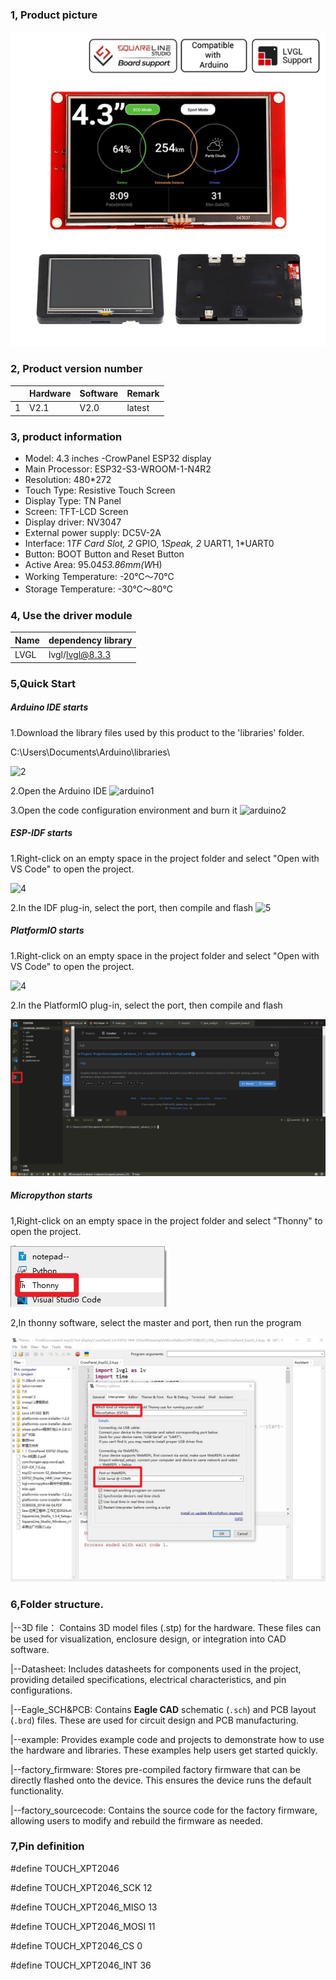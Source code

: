 ### 1, Product picture

![4.3_hmi_esp32_display](./4.3_hmi_esp32_display.jpg)

### 2, Product version number

|      | Hardware | Software | Remark |
| ---- | -------- | -------- | ------ |
| 1    | V2.1     | V2.0     | latest |

### 3, product information

- Model: 4.3 inches -CrowPanel ESP32 display
- Main Processor: ESP32-S3-WROOM-1-N4R2
- Resolution: 480*272
- Touch Type: Resistive Touch Screen
- Display Type: TN Panel
- Screen: TFT-LCD Screen
- Display driver: NV3047
- External power supply: DC5V-2A
- Interface: 1*TF Card Slot, 2* GPIO, 1*Speak, 2* UART1, 1*UART0
- Button: BOOT Button and Reset Button
- Active Area: 95.04*53.86mm(W*H)
- Working Temperature: -20℃～70℃
- Storage Temperature: -30℃～80℃

### 4, Use the driver module

| Name | dependency library |
| ---- | ------------------ |
| LVGL | lvgl/lvgl@8.3.3    |

### 5,Quick Start

##### Arduino IDE starts

1.Download the library files used by this product to the 'libraries' folder.

C:\Users\Documents\Arduino\libraries\

![2](https://github.com/user-attachments/assets/86c568bb-3921-4a07-ae91-62d7ce752e50)



2.Open the Arduino IDE
![arduino1](https://github.com/user-attachments/assets/53a44b6e-cf7e-4a7d-8f2d-00c37cb20729)



3.Open the code configuration environment and burn it
![arduino2](https://github.com/user-attachments/assets/e478382b-985e-492d-ab27-11ebc96a9724)



##### ESP-IDF starts

1.Right-click on an empty space in the project folder and select "Open with VS Code" to open the project.



![4](https://github.com/user-attachments/assets/a842ad62-ed8b-49c0-bfda-ee39102da467)

2.In the IDF plug-in, select the port, then compile and flash
![5](https://github.com/user-attachments/assets/76b6182f-0998-4496-920d-d262a5142df3)



##### PlatformIO starts

1.Right-click on an empty space in the project folder and select "Open with VS Code" to open the project.

![4](https://github.com/user-attachments/assets/a842ad62-ed8b-49c0-bfda-ee39102da467)

2.In the PlatformIO plug-in, select the port, then compile and flash

![platformIO](./platformIO.jpg)

##### Micropython starts

1,Right-click on an empty space in the project folder and select "Thonny" to open the project.

![thonny](./thonny.jpg)

2,In thonny software, select the master and port, then run the program

![thonny2](./thonny2.jpg)

### 6,Folder structure.

|--3D file： Contains 3D model files (.stp) for the hardware. These files can be used for visualization, enclosure design, or integration into CAD software.

|--Datasheet: Includes datasheets for components used in the project, providing detailed specifications, electrical characteristics, and pin configurations.

|--Eagle_SCH&PCB: Contains **Eagle CAD** schematic (`.sch`) and PCB layout (`.brd`) files. These are used for circuit design and PCB manufacturing.

|--example: Provides example code and projects to demonstrate how to use the hardware and libraries. These examples help users get started quickly.

|--factory_firmware: Stores pre-compiled factory firmware that can be directly flashed onto the device. This ensures the device runs the default functionality.

|--factory_sourcecode: Contains the source code for the factory firmware, allowing users to modify and rebuild the firmware as needed.

### 7,Pin definition

\#define TOUCH_XPT2046 

#define TOUCH_XPT2046_SCK 12 

#define TOUCH_XPT2046_MISO 13 

#define TOUCH_XPT2046_MOSI 11 

#define TOUCH_XPT2046_CS 0 

#define TOUCH_XPT2046_INT 36
